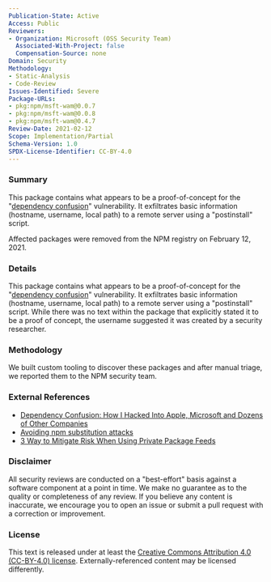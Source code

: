 ```yaml
---
Publication-State: Active
Access: Public
Reviewers:
- Organization: Microsoft (OSS Security Team)
  Associated-With-Project: false
  Compensation-Source: none
Domain: Security
Methodology:
- Static-Analysis
- Code-Review
Issues-Identified: Severe
Package-URLs:
- pkg:npm/msft-wam@0.0.7
- pkg:npm/msft-wam@0.0.8
- pkg:npm/msft-wam@0.4.7
Review-Date: 2021-02-12
Scope: Implementation/Partial
Schema-Version: 1.0
SPDX-License-Identifier: CC-BY-4.0
---
```


### Summary

This package contains what appears to be a proof-of-concept for the "[dependency confusion](https://medium.com/@alex.birsan/dependency-confusion-4a5d60fec610)"
vulnerability. It exfiltrates basic information (hostname, username, local path) to a remote server using a "postinstall" script. 

Affected packages were removed from the NPM registry on February 12, 2021.

### Details

This package contains what appears to be a proof-of-concept for the "[dependency confusion](https://medium.com/@alex.birsan/dependency-confusion-4a5d60fec610)"
vulnerability. It exfiltrates basic information (hostname, username, local path) to a remote server using a "postinstall" script. While there was no text within
the package that explicitly stated it to be a proof of concept, the username suggested it was created by a security researcher.

### Methodology

We built custom tooling to discover these packages and after manual triage, we reported them to the NPM security team.

### External References

* [Dependency Confusion: How I Hacked Into Apple, Microsoft and Dozens of Other Companies](https://medium.com/@alex.birsan/dependency-confusion-4a5d60fec610)
* [Avoiding npm substitution attacks](https://github.blog/2021-02-12-avoiding-npm-substitution-attacks/)
* [3 Way to Mitigate Risk When Using Private Package Feeds](https://azure.microsoft.com/en-us/resources/3-ways-to-mitigate-risk-using-private-package-feeds/)

### Disclaimer

All security reviews are conducted on a "best-effort" basis against a software
component at a point in time. We make no guarantee as to the quality or completeness
of any review. If you believe any content is inaccurate, we encourage you to open
an issue or submit a pull request with a correction or improvement.

### License

This text is released under at least the
[Creative Commons Attribution 4.0 (CC-BY-4.0) license](https://creativecommons.org/licenses/by/4.0/legalcode.txt).
Externally-referenced content may be licensed differently.
